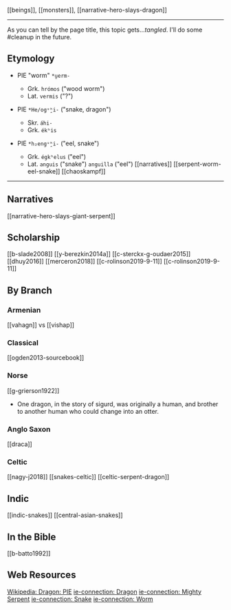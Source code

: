 [[beings]], [[monsters]], [[narrative-hero-slays-dragon]]

---

As you can tell by the page title, this topic gets...*tangled*. I'll do some #cleanup  in the future.

## Etymology

- PIE "worm" `*u̯erm-`
	- Grk. `hrómos` ("wood worm")
	- Lat. `vermis` ("?")
	
- PIE `*He/ogᵘ̯ʰi-` ("snake, dragon")
	- Skr. `áhi-`
	- Grk. `ékʰis`

- PIE `*h₂engᵘ̯ʰi-` ("eel, snake")
	- Grk. `égkʰelus` ("eel")
	- Lat. `anguis` ("snake") `anguilla` ("eel")
[[narratives]]
[[serpent-worm-eel-snake]]
[[chaoskampf]]

---

## Narratives
[[narrative-hero-slays-giant-serpent]]


## Scholarship
[[b-slade2008]]
[[y-berezkin2014a]]
[[c-sterckx-g-oudaer2015]]
[[dhuy2016]]
[[merceron2018]]
[[c-rolinson2019-9-11]]
[[c-rolinson2019-9-11]]

## By Branch
### Armenian
[[vahagn]] vs [[vishap]]

### Classical
[[ogden2013-sourcebook]]

### Norse
[[g-grierson1922]]
- One dragon, in the story of sigurd, was originally a human, and brother to another human who could change into an otter.

### Anglo Saxon
[[draca]]

### Celtic
[[nagy-j2018]]
[[snakes-celtic]]
[[celtic-serpent-dragon]]

## Indic
[[indic-snakes]]
[[central-asian-snakes]]

## In the Bible
[[b-batto1992]]


## Web Resources
[Wikipedia: Dragon: PIE](https://en.wikipedia.org/wiki/Dragon#Proto-Indo-European)
[ie-connection: Dragon](https://www.indo-european-connection.com/religion/creatures/dragon)
[ie-connection: Mighty Serpent](https://www.indo-european-connection.com/religion/creatures/mighty-serpent)
[ie-connection: Snake](https://www.indo-european-connection.com/words/snake)
[ie-connection: Worm](https://www.indo-european-connection.com/words/worm)